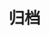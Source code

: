 ---
title: "归档"
slug: "archives"
layout: "archives"
menu:
    main:
        weight: 2
        params: 
            icon: archives
---